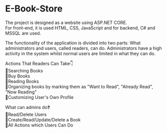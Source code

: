 # E-Book-Store
The project is designed as a website using ASP.NET CORE.<br>
For front-end, it is used HTML, CSS, JavaScript and for backend, C# and MSSQL are used.<br>

The functionality of the application is divided into two parts: What administrators and users,
called readers, can do. Administrators have a high activity in the system whilst normal users
are limited in what they can do.

Actions That Readers Can Take:point_down:<br>
:green_book:Searching Books<br>
:green_book:Buy Books<br>
:green_book:Reading Books<br>
:green_book:Organizing books by marking them as "Want to Read", "Already Read", "Now Reading"<br>
:green_book:Customizing User's Own Profile<br>

What can admins do:question:<br>
:mag_right:Read/Delete Users<br>
:mag_right:Create/Read/Update/Delete a Book<br>
:mag_right:All Actions which Users Can Do<br>
